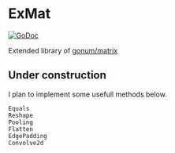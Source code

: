 # ExMat

[![GoDoc](http://img.shields.io/badge/go-documentation-blue.svg?style=flat-square)](http://godoc.org/github.com/Rompei/exmat)

Extended library of [gonum/matrix](https://github.com/gonum/matrix)

## Under construction

I plan to implement some usefull methods below.

```
Equals
Reshape
Pooling
Flatten
EdgePadding
Convolve2d
```
